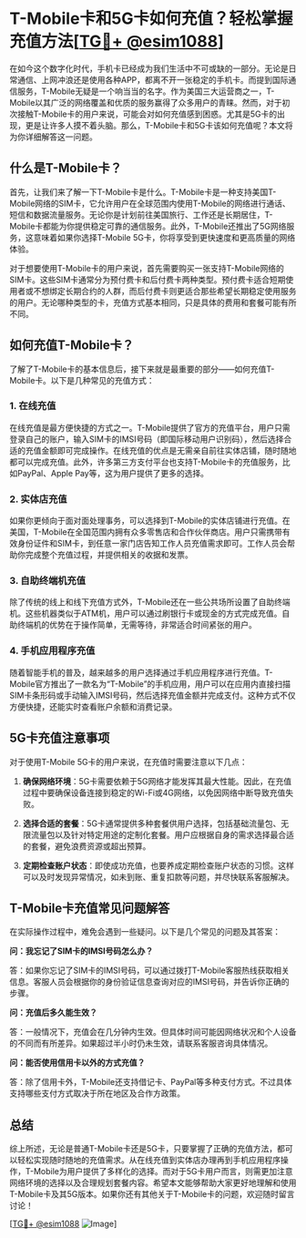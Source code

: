 # T-Mobile卡和5G卡如何充值？轻松掌握充值方法[[TG💪+ @esim1088](https://t.me/s/esim1088)]

在如今这个数字化时代，手机卡已经成为我们生活中不可或缺的一部分。无论是日常通信、上网冲浪还是使用各种APP，都离不开一张稳定的手机卡。而提到国际通信服务，T-Mobile无疑是一个响当当的名字。作为美国三大运营商之一，T-Mobile以其广泛的网络覆盖和优质的服务赢得了众多用户的青睐。然而，对于初次接触T-Mobile卡的用户来说，可能会对如何充值感到困惑。尤其是5G卡的出现，更是让许多人摸不着头脑。那么，T-Mobile卡和5G卡该如何充值呢？本文将为你详细解答这一问题。

## 什么是T-Mobile卡？

首先，让我们来了解一下T-Mobile卡是什么。T-Mobile卡是一种支持美国T-Mobile网络的SIM卡，它允许用户在全球范围内使用T-Mobile的网络进行通话、短信和数据流量服务。无论你是计划前往美国旅行、工作还是长期居住，T-Mobile卡都能为你提供稳定可靠的通信服务。此外，T-Mobile还推出了5G网络服务，这意味着如果你选择T-Mobile 5G卡，你将享受到更快速度和更高质量的网络体验。

对于想要使用T-Mobile卡的用户来说，首先需要购买一张支持T-Mobile网络的SIM卡。这些SIM卡通常分为预付费卡和后付费卡两种类型。预付费卡适合短期使用者或不想绑定长期合约的人群，而后付费卡则更适合那些希望长期稳定使用服务的用户。无论哪种类型的卡，充值方式基本相同，只是具体的费用和套餐可能有所不同。

## 如何充值T-Mobile卡？

了解了T-Mobile卡的基本信息后，接下来就是最重要的部分——如何充值T-Mobile卡。以下是几种常见的充值方式：

### 1. 在线充值

在线充值是最方便快捷的方式之一。T-Mobile提供了官方的充值平台，用户只需登录自己的账户，输入SIM卡的IMSI号码（即国际移动用户识别码），然后选择合适的充值金额即可完成操作。在线充值的优点是无需亲自前往实体店铺，随时随地都可以完成充值。此外，许多第三方支付平台也支持T-Mobile卡的充值服务，比如PayPal、Apple Pay等，这为用户提供了更多的选择。

### 2. 实体店充值

如果你更倾向于面对面处理事务，可以选择到T-Mobile的实体店铺进行充值。在美国，T-Mobile在全国范围内拥有众多零售店和合作伙伴商店。用户只需携带有效身份证件和SIM卡，到任意一家门店告知工作人员充值需求即可。工作人员会帮助你完成整个充值过程，并提供相关的收据和发票。

### 3. 自助终端机充值

除了传统的线上和线下充值方式外，T-Mobile还在一些公共场所设置了自助终端机。这些机器类似于ATM机，用户可以通过刷银行卡或现金的方式完成充值。自助终端机的优势在于操作简单，无需等待，非常适合时间紧张的用户。

### 4. 手机应用程序充值

随着智能手机的普及，越来越多的用户选择通过手机应用程序进行充值。T-Mobile官方推出了一款名为“T-Mobile”的手机应用，用户可以在应用内直接扫描SIM卡条形码或手动输入IMSI号码，然后选择充值金额并完成支付。这种方式不仅方便快捷，还能实时查看账户余额和消费记录。

## 5G卡充值注意事项

对于使用T-Mobile 5G卡的用户来说，在充值时需要注意以下几点：

1. **确保网络环境**：5G卡需要依赖于5G网络才能发挥其最大性能。因此，在充值过程中要确保设备连接到稳定的Wi-Fi或4G网络，以免因网络中断导致充值失败。

2. **选择合适的套餐**：5G卡通常提供多种套餐供用户选择，包括基础流量包、无限流量包以及针对特定用途的定制化套餐。用户应根据自身的需求选择最合适的套餐，避免浪费资源或超出预算。

3. **定期检查账户状态**：即使成功充值，也要养成定期检查账户状态的习惯。这样可以及时发现异常情况，如未到账、重复扣款等问题，并尽快联系客服解决。

## T-Mobile卡充值常见问题解答

在实际操作过程中，难免会遇到一些疑问。以下是几个常见的问题及其答案：

**问：我忘记了SIM卡的IMSI号码怎么办？**

答：如果你忘记了SIM卡的IMSI号码，可以通过拨打T-Mobile客服热线获取相关信息。客服人员会根据你的身份验证信息查询对应的IMSI号码，并告诉你正确的步骤。

**问：充值后多久能生效？**

答：一般情况下，充值会在几分钟内生效。但具体时间可能因网络状况和个人设备的不同而有所差异。如果超过半小时仍未生效，请联系客服咨询具体情况。

**问：能否使用信用卡以外的方式充值？**

答：除了信用卡外，T-Mobile还支持借记卡、PayPal等多种支付方式。不过具体支持哪些支付方式取决于所在地区及合作方政策。

## 总结

综上所述，无论是普通T-Mobile卡还是5G卡，只要掌握了正确的充值方法，都可以轻松实现随时随地的充值需求。从在线充值到实体店办理再到手机应用程序操作，T-Mobile为用户提供了多样化的选择。而对于5G卡用户而言，则需更加注意网络环境的选择以及合理规划套餐内容。希望本文能够帮助大家更好地理解和使用T-Mobile卡及其5G版本。如果你还有其他关于T-Mobile卡的问题，欢迎随时留言讨论！

[[TG💪+ @esim1088](https://t.me/s/esim1088) ![Image](https://i.postimg.cc/4NQfJmqS/Snipaste-2025-05-13-00-14-12.png)]